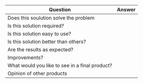 |Question|Answer|
|--------|------|
|Does this soulution solve the problem||
|Is this solution required?||
|Is this solution easy to use?||
|Is this solution better than others?||
|Are the results as expected?||
|Improvements?||
|What would you like to see in a final product?||
|Opinion of other products||
